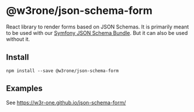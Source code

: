 # @w3rone/json-schema-form

React library to render forms based on JSON Schemas. It is primarily meant to be
used with our
[Symfony JSON Schema Bundle](https://github.com/w3r-one/json-schema-bundle). But
it can also be used without it.

## Install

```console
npm install --save @w3rone/json-schema-form
```

## Examples

See https://w3r-one.github.io/json-schema-form/
